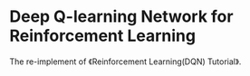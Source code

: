 # Deep Q-learning Network for Reinforcement Learning
The re-implement of 《Reinforcement Learning(DQN) Tutorial》. 
